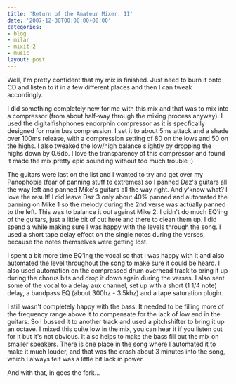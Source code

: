 ```yaml
---
title: 'Return of the Amateur Mixer: II'
date: '2007-12-30T00:00:00+00:00'
categories:
- blog
- milar
- mixit-2
- music
layout: post
---
```


Well, I'm pretty confident that my mix is finished. Just need to burn it onto CD and listen to it in a few different places and then I can tweak accordingly.

I did something completely new for me with this mix and that was to mix into a compressor (from about half-way through the mixing process anyway). I used the digitalfishphones endorphin compressor as it is specfically designed for main bus compression. I set it to about 5ms attack and a shade over 100ms release, with a compression setting of 80 on the lows and 50 on the highs. I also tweaked the low/high balance slightly by dropping the highs down by 0.6db. I love the transparency of this compressor and found it made the mix pretty epic sounding without too much trouble :)

The guitars were last on the list and I wanted to try and get over my Panophobia (fear of panning stuff to extremes) so I panned Daz's guitars all the way left and panned Mike's guitars all the way right. And y'know what? I love the result! I did leave Daz 3 only about 40% panned and automated the panning on Mike 1 so the melody during the 2nd verse was actually panned to the left. This was to balance it out against Mike 2. I didn't do much EQ'ing of the guitars, just a little bit of cut here and there to clean them up. I did spend a while making sure I was happy with the levels through the song. I used a short tape delay effect on the single notes during the verses, because the notes themselves were getting lost.

I spent a bit more time EQ'ing the vocal so that I was happy with it and also automated the level throughout the song to make sure it could be heard. I also used automation on the compressed drum overhead track to bring it up during the chorus bits and drop it down again during the verses. I also sent some of the vocal to a delay aux channel, set up with a short (1 1/4 note) delay, a bandpass EQ (about 300hz - 3.5khz) and a tape saturation plugin.

I still wasn't completely happy with the bass. It needed to be filling more of the frequency range above it to compensate for the lack of low end in the guitars. So I bussed it to another track and used a pitchshifter to bring it up an octave. I mixed this quite low in the mix, you can hear it if you listen out for it but it's not obvious. It also helps to make the bass fill out the mix on smaller speakers. There is one place in the song where I automated it to make it much louder, and that was the crash about 3 minutes into the song, which I always felt was a little bit lack in power.

And with that, in goes the fork...




